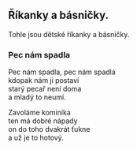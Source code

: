 ## Říkanky a básničky.

Tohle jsou dětské říkanky a básničky.

### Pec nám spadla

Pec nám spadla, pec nám spadla  
kdopak nám ji postaví  
starý pecař není doma  
a mladý to neumí.

Zavoláme kominíka  
ten má dobré nápady  
on do toho dvakrát ťukne  
a už je to hotový.

